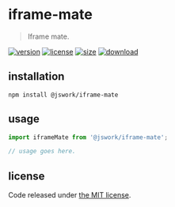 # iframe-mate
> Iframe mate.

[![version][version-image]][version-url]
[![license][license-image]][license-url]
[![size][size-image]][size-url]
[![download][download-image]][download-url]

## installation
```shell
npm install @jswork/iframe-mate
```

## usage
```js
import iframeMate from '@jswork/iframe-mate';

// usage goes here.
```

## license
Code released under [the MIT license](https://github.com/afeiship/iframe-mate/blob/master/LICENSE.txt).

[version-image]: https://img.shields.io/npm/v/@jswork/iframe-mate
[version-url]: https://npmjs.org/package/@jswork/iframe-mate

[license-image]: https://img.shields.io/npm/l/@jswork/iframe-mate
[license-url]: https://github.com/afeiship/iframe-mate/blob/master/LICENSE.txt

[size-image]: https://img.shields.io/bundlephobia/minzip/@jswork/iframe-mate
[size-url]: https://github.com/afeiship/iframe-mate/blob/master/dist/iframe-mate.min.js

[download-image]: https://img.shields.io/npm/dm/@jswork/iframe-mate
[download-url]: https://www.npmjs.com/package/@jswork/iframe-mate
